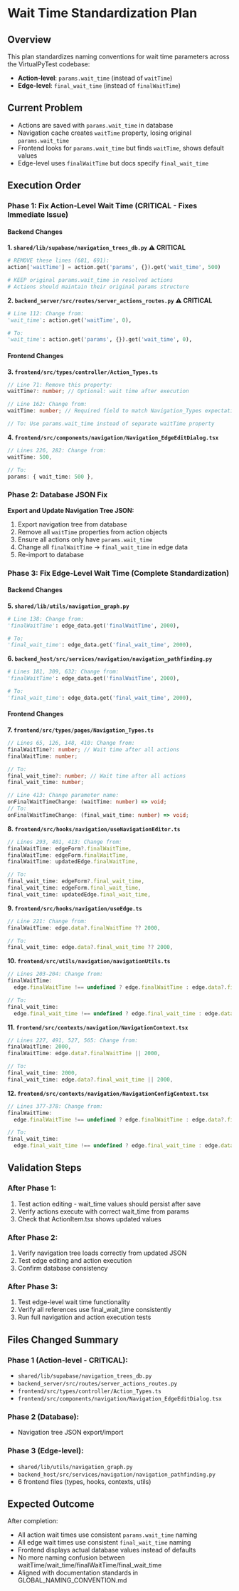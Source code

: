 # Wait Time Standardization Plan

## Overview
This plan standardizes naming conventions for wait time parameters across the VirtualPyTest codebase:
- **Action-level**: `params.wait_time` (instead of `waitTime`)
- **Edge-level**: `final_wait_time` (instead of `finalWaitTime`)

## Current Problem
- Actions are saved with `params.wait_time` in database
- Navigation cache creates `waitTime` property, losing original `params.wait_time`
- Frontend looks for `params.wait_time` but finds `waitTime`, shows default values
- Edge-level uses `finalWaitTime` but docs specify `final_wait_time`

## Execution Order

### Phase 1: Fix Action-Level Wait Time (CRITICAL - Fixes Immediate Issue)

#### Backend Changes

**1. `shared/lib/supabase/navigation_trees_db.py` ⚠️ CRITICAL**
```python
# REMOVE these lines (681, 691):
action['waitTime'] = action.get('params', {}).get('wait_time', 500)

# KEEP original params.wait_time in resolved actions
# Actions should maintain their original params structure
```

**2. `backend_server/src/routes/server_actions_routes.py` ⚠️ CRITICAL**
```python
# Line 112: Change from:
'wait_time': action.get('waitTime', 0),

# To:
'wait_time': action.get('params', {}).get('wait_time', 0),
```

#### Frontend Changes

**3. `frontend/src/types/controller/Action_Types.ts`**
```typescript
// Line 71: Remove this property:
waitTime?: number; // Optional: wait time after execution

// Line 162: Change from:
waitTime: number; // Required field to match Navigation_Types expectation

// To: Use params.wait_time instead of separate waitTime property
```

**4. `frontend/src/components/navigation/Navigation_EdgeEditDialog.tsx`**
```typescript
// Lines 226, 282: Change from:
waitTime: 500,

// To:
params: { wait_time: 500 },
```

### Phase 2: Database JSON Fix

**Export and Update Navigation Tree JSON:**
1. Export navigation tree from database
2. Remove all `waitTime` properties from action objects
3. Ensure all actions only have `params.wait_time`
4. Change all `finalWaitTime` → `final_wait_time` in edge data
5. Re-import to database

### Phase 3: Fix Edge-Level Wait Time (Complete Standardization)

#### Backend Changes

**5. `shared/lib/utils/navigation_graph.py`**
```python
# Line 138: Change from:
'finalWaitTime': edge_data.get('finalWaitTime', 2000),

# To:
'final_wait_time': edge_data.get('final_wait_time', 2000),
```

**6. `backend_host/src/services/navigation/navigation_pathfinding.py`**
```python
# Lines 181, 309, 632: Change from:
'finalWaitTime': edge_data.get('finalWaitTime', 2000),

# To:
'final_wait_time': edge_data.get('final_wait_time', 2000),
```

#### Frontend Changes

**7. `frontend/src/types/pages/Navigation_Types.ts`**
```typescript
// Lines 65, 126, 148, 410: Change from:
finalWaitTime?: number; // Wait time after all actions
finalWaitTime: number;

// To:
final_wait_time?: number; // Wait time after all actions
final_wait_time: number;

// Line 413: Change parameter name:
onFinalWaitTimeChange: (waitTime: number) => void;
// To:
onFinalWaitTimeChange: (final_wait_time: number) => void;
```

**8. `frontend/src/hooks/navigation/useNavigationEditor.ts`**
```typescript
// Lines 293, 401, 413: Change from:
finalWaitTime: edgeForm?.finalWaitTime,
finalWaitTime: edgeForm.finalWaitTime,
finalWaitTime: updatedEdge.finalWaitTime,

// To:
final_wait_time: edgeForm?.final_wait_time,
final_wait_time: edgeForm.final_wait_time,
final_wait_time: updatedEdge.final_wait_time,
```

**9. `frontend/src/hooks/navigation/useEdge.ts`**
```typescript
// Line 221: Change from:
finalWaitTime: edge.data?.finalWaitTime ?? 2000,

// To:
final_wait_time: edge.data?.final_wait_time ?? 2000,
```

**10. `frontend/src/utils/navigation/navigationUtils.ts`**
```typescript
// Lines 203-204: Change from:
finalWaitTime:
  edge.finalWaitTime !== undefined ? edge.finalWaitTime : edge.data?.finalWaitTime,

// To:
final_wait_time:
  edge.final_wait_time !== undefined ? edge.final_wait_time : edge.data?.final_wait_time,
```

**11. `frontend/src/contexts/navigation/NavigationContext.tsx`**
```typescript
// Lines 227, 491, 527, 565: Change from:
finalWaitTime: 2000,
finalWaitTime: edge.data?.finalWaitTime || 2000,

// To:
final_wait_time: 2000,
final_wait_time: edge.data?.final_wait_time || 2000,
```

**12. `frontend/src/contexts/navigation/NavigationConfigContext.tsx`**
```typescript
// Lines 377-378: Change from:
finalWaitTime:
  edge.finalWaitTime !== undefined ? edge.finalWaitTime : edge.data?.finalWaitTime,

// To:
final_wait_time:
  edge.final_wait_time !== undefined ? edge.final_wait_time : edge.data?.final_wait_time,
```

## Validation Steps

### After Phase 1:
1. Test action editing - wait_time values should persist after save
2. Verify actions execute with correct wait_time from params
3. Check that ActionItem.tsx shows updated values

### After Phase 2:
1. Verify navigation tree loads correctly from updated JSON
2. Test edge editing and action execution
3. Confirm database consistency

### After Phase 3:
1. Test edge-level wait time functionality
2. Verify all references use final_wait_time consistently
3. Run full navigation and action execution tests

## Files Changed Summary

### Phase 1 (Action-level - CRITICAL):
- `shared/lib/supabase/navigation_trees_db.py`
- `backend_server/src/routes/server_actions_routes.py`
- `frontend/src/types/controller/Action_Types.ts`
- `frontend/src/components/navigation/Navigation_EdgeEditDialog.tsx`

### Phase 2 (Database):
- Navigation tree JSON export/import

### Phase 3 (Edge-level):
- `shared/lib/utils/navigation_graph.py`
- `backend_host/src/services/navigation/navigation_pathfinding.py`
- 6 frontend files (types, hooks, contexts, utils)

## Expected Outcome

After completion:
- All action wait times use consistent `params.wait_time` naming
- All edge wait times use consistent `final_wait_time` naming
- Frontend displays actual database values instead of defaults
- No more naming confusion between waitTime/wait_time/finalWaitTime/final_wait_time
- Aligned with documentation standards in GLOBAL_NAMING_CONVENTION.md 